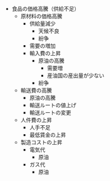 
- 食品の価格高騰（供給不足）
	- 原材料の価格高騰
		- 供給量減少
			- 天候不良
			- 紛争
		- 需要の増加
		- 輸入費の上昇
			- 原油の高騰
				- 需要増
				- 産油国の産出量が少ない
			- 紛争
	- 輸送費の高騰
		- 原油の高騰
		- 輸送ルートの値上げ
		- 輸送ルートの変更
	- 人件費の上昇
		- 人手不足
		- 最低賃金の上昇
	- 製造コストの上昇
		- 電気代
			- 原油
		- ガス代
			- 原油
